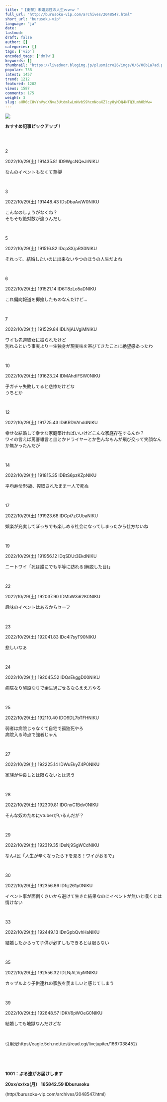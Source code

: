 ```yaml
---
title: "【衝撃】未婚男性の人生ｗｗｗ "
full_url: "http://burusoku-vip.com/archives/2048547.html"
short_url: "burusoku-vip"
language: "ja"
date: 
lastmod: 
draft: false
author: []
categories: []
tags: ['vip']
encoded_tags: ['dmlw']
keywords: []
thumbnail: "https://livedoor.blogimg.jp/plusmicro26/imgs/0/6/06b1a7ad.png"
popular: 738
latest: 1457
trend: 1212
featured: 1202
views: 1587
comments: 175
weight: 3
slug: aHR0cC8vYnVydXNva3UtdmlwLmNvbS9hcmNoaXZlcy8yMDQ4NTQ3Lmh0bWw=
---
```


![](https://livedoor.blogimg.jp/plusmicro26/imgs/0/6/06b1a7ad.png)

<div><p><b>おすすめ記事ピックアップ！</b></p> <p class='g-ad1'> </p> <p class='g-ad2'> </p> <p></p><br> <br><p>2 <p> 2022/10/29(土) 191435.81 ID9WgcNQeJrNIKU</p></p><p> なんのイベントもなくて草😹 </p><br> <p>3 <p> 2022/10/29(土) 191448.43 IDsDbaAv/W0NIKU</p></p><p> こんなのしょうがなくね？ <br> そもそも絶対数が違うんだし </p><br> <p>5 <p> 2022/10/29(土) 191516.82 IDcpSX/pRX0NIKU</p></p><p> それって、結婚したいのに出来ないやつのほうの人生だよね </p><br> <p>6 <p> 2022/10/29(土) 191521.14 ID6T8zLo5aDNIKU</p></p><p> これ偏向報道を揶揄したものなんだけど… </p><br> <p>7 <p> 2022/10/29(土) 191529.84 IDLNjALVgiMNIKU</p></p><p> ワイも先週彼女に振られたけど <br> 別れるという事実より一生独身が現実味を帯びてきたことに絶望感あったわ </p><br> <p>10 <p> 2022/10/29(土) 191623.24 IDMAhdIFSW0NIKU</p></p><p> 子ガチャ失敗してると悲惨だけどな <br> うちとか </p><br> <p>12 <p> 2022/10/29(土) 191725.43 IDiKRDVAhddNIKU</p></p><p> 幸せな結婚して幸せな家庭築ければいいけどこんな家庭存在するんか？ <br> ワイの言えば罵詈雑言と皿とかドライヤーとか色んなもんが飛び交って笑顔なんか無かったんだが </p><br> <p>14 <p> 2022/10/29(土) 191815.35 IDBtS6pzKZpNIKU</p></p><p> 平均寿命65歳、搾取されたまま一人で死ぬ </p><br> <p>17 <p> 2022/10/29(土) 191923.68 IDGpi7zGUbaNIKU</p></p><p> 娯楽が充実してぼっちでも楽しめる社会になってしまったから仕方ないね </p><br> <p>19 <p> 2022/10/29(土) 191956.12 IDqSDUt3EkdNIKU</p></p><p> ニートワイ「死は誰にでも平等に訪れる(解脱した目)」 </p><br> <p>22 <p> 2022/10/29(土) 192037.90 IDMbW3i62K0NIKU</p></p><p> 趣味のイベントはあるからセーフ </p><br> <p>23 <p> 2022/10/29(土) 192041.83 IDc4i7syT90NIKU</p></p><p> 悲しいなぁ </p><br> <p>24 <p> 2022/10/29(土) 192045.52 IDQsEkggD00NIKU</p></p><p> 病院なり施設なりで余生過ごせるならええ方やろ </p><br> <p>25 <p> 2022/10/29(土) 192110.40 IDO9DL7bTFHNIKU</p></p><p> 弱者は病院じゃなくて自宅で孤独死やろ <br> 病院入る時点で強者じゃん </p><br> <p>27 <p> 2022/10/29(土) 192225.14 IDWuEkyZ4P0NIKU</p></p><p> 家族が仲良しとは限らないとは思う </p><br> <p>28 <p> 2022/10/29(土) 192309.81 IDOnxC1Bdv0NIKU</p></p><p> そんな奴のためにvtuberがいるんだが？ </p><br> <p>29 <p> 2022/10/29(土) 192319.35 IDsNj9SgWCdNIKU</p></p><p> なんJ民「人生が辛くなったら下を見ろ！ワイがおるで」 </p><br> <p>30 <p> 2022/10/29(土) 192356.86 IDfijj261p0NIKU</p></p><p> イベント事が面倒くさいから避けて生きた結果なのにイベントが無いと嘆くとは情けない </p><br> <p>33 <p> 2022/10/29(土) 192449.13 IDnGpbQvhHaNIKU</p></p><p> 結婚したからって子供が必ずしもできるとは限らない </p><br> <p>35 <p> 2022/10/29(土) 192556.32 IDLNjALVgiMNIKU</p></p><p> カップルより子供連れの家族を羨ましいと感じてしまう </p><br> <p>39 <p> 2022/10/29(土) 192648.57 IDKV6pWOeG0NIKU</p></p><p> 結婚しても地獄なんだけどな </p><br> <p>引用元https//eagle.5ch.net/test/read.cgi/livejupiter/1667038452/</p> <br> <p id='csw_block'></p> <p id='divSP1'> </p> <br><p><b>1001：ぶる速がお届けします <p> 20xx/xx/xx(月） 165842.59 IDburusoku</p></b></p> <p class='g-ad1'> </p> <p class='g-ad2'> </p> <p id='divSP'> </p> </div>

(http//burusoku-vip.com/archives/2048547.html)
